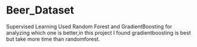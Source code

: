 # Beer_Dataset
Supervised Learning
Used Random Forest and GradientBoosting for analyzing which one is better,in this project I found gradientboosting is best but take more time than randomforest.
